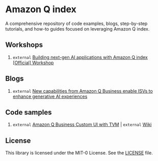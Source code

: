 # Amazon Q index

A comprehensive repository of code examples, blogs, step-by-step tutorials, and how-to guides focused on leveraging Amazon Q index.

## Workshops
1. `external` [Building next-gen AI applications with Amazon Q index [Official] Workshop](https://catalog.us-east-1.prod.workshops.aws/workshops/1bc34548-5bb2-4b49-b048-d79dcd4ba611/en-US)

## Blogs
1. `external` [New capabilities from Amazon Q Business enable ISVs to enhance generative AI experiences](https://aws.amazon.com/blogs/aws/new-capabilities-from-amazon-q-business-enable-isvs-to-enhance-generative-ai-experiences/)

## Code samples

1. `external` [Amazon Q Business Custom UI with TVM](https://github.com/aws-samples/custom-ui-tvm-amazon-q-business/tree/main) | `external` [Wiki](https://github.com/aws-samples/custom-ui-tvm-amazon-q-business/wiki)

## License

This library is licensed under the MIT-0 License. See the [LICENSE](../LICENSE) file.